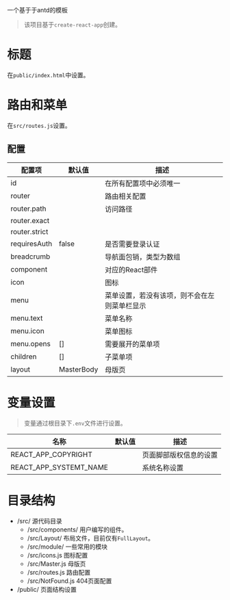 一个基于于antd的模板

> 该项目基于```create-react-app```创建。

# 标题

在```public/index.html```中设置。

# 路由和菜单

在```src/routes.js```设置。

## 配置

|配置项|默认值|描述|
|---|---|---|
|id| |在所有配置项中必须唯一|
|router| |路由相关配置|
|router.path| | 访问路径|
|router.exact| | |
|router.strict| | |
|requiresAuth|false|是否需要登录认证|
|breadcrumb| |导航面包销，类型为数组|
|component| |对应的React部件|
|icon| |图标|
|menu| |菜单设置，若没有该项，则不会在左则菜单栏显示|
|menu.text| |菜单名称|
|menu.icon| |菜单图标|
|menu.opens|[]|需要展开的菜单项|
|children|[]|子菜单项|
|layout|MasterBody|母版页|

# 变量设置

> 变量通过根目录下```.env```文件进行设置。

|名称|默认值|描述|
|---|---|---|
|REACT_APP_COPYRIGHT| |页面脚部版权信息的设置|
|REACT_APP_SYSTEMT_NAME| |系统名称设置|

# 目录结构

* /src/ 源代码目录
    * /src/components/ 用户编写的组件。
    * /src/Layout/ 布局文件，目前仅有```FullLayout```。
    * /src/module/ 一些常用的模块
    * /src/icons.js 图标配置
    * /src/Master.js 母版页
    * /src/routes.js 路由配置
    * /src/NotFound.js 404页面配置
* /public/ 页面结构设置
